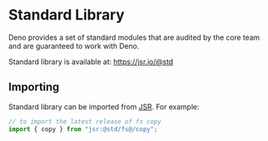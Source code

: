 # Standard Library

Deno provides a set of standard modules that are audited by the core team and
are guaranteed to work with Deno.

Standard library is available at: https://jsr.io/@std

## Importing

Standard library can be imported from [JSR](https://jsr.io/). For example:

```typescript
// to import the latest release of fs copy
import { copy } from "jsr:@std/fs@/copy";
```
